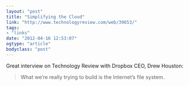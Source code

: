 ```yaml
---
layout: "post"
title: "Simplifying the Cloud"
link: "http://www.technologyreview.com/web/39653/"
tags: 
- "links"
date: "2012-04-16 12:53:07"
ogtype: "article"
bodyclass: "post"
---
```


Great interview on Technology Review with Dropbox CEO, Drew Houston:

> What we’re really trying to build is the Internet’s file system.